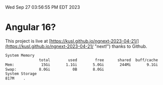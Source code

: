 Wed Sep 27 03:56:55 PM EDT 2023

# Angular 16?


This project is live at [https://kusl.github.io/ngnext-2023-04-21/](https://kusl.github.io/ngnext-2023-04-21/ "next!") thanks to Github.

```bash
System Memory
               total        used        free      shared  buff/cache   available
Mem:            15Gi       1.1Gi       5.0Gi       244Mi       9.1Gi        13Gi
Swap:          8.0Gi          0B       8.0Gi
System Storage
817M	.
```
```bash
